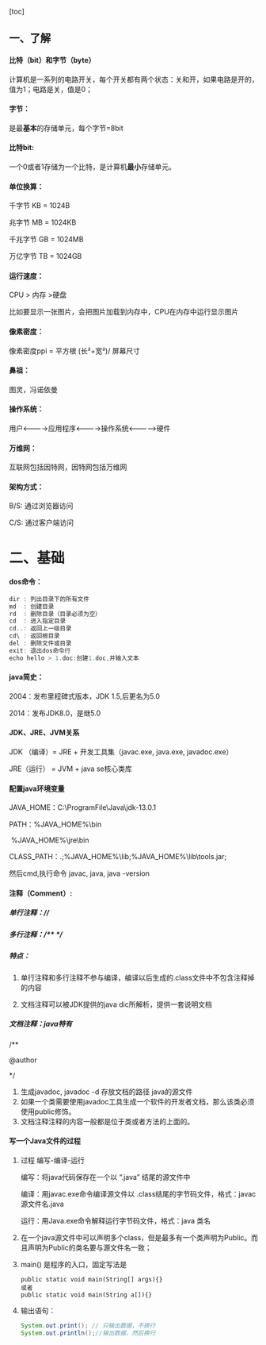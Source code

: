 [toc]



## 一、了解

#### 比特（bit）和字节（byte）

计算机是一系列的电路开关，每个开关都有两个状态：关和开，如果电路是开的，值为1；电路是关，值是0；

#### 字节：

是最**基本**的存储单元，每个字节=8bit



#### 比特bit:

一个0或者1存储为一个比特，是计算机**最小**存储单元。



#### 单位换算：

千字节  KB = 1024B

兆字节 MB = 1024KB

千兆字节 GB = 1024MB

万亿字节 TB = 1024GB



#### 运行速度：

CPU > 内存 >硬盘

比如要显示一张图片，会把图片加载到内存中，CPU在内存中运行显示图片



#### 像素密度：

像素密度ppi = 平方根 (长²+宽²)/ 屏幕尺寸



#### 鼻祖：

图灵，冯诺依曼



#### 操作系统：

用户<---->应用程序<---->操作系统<----->硬件



#### 万维网：

互联网包括因特网，因特网包括万维网





#### 架构方式：

B/S: 通过浏览器访问

C/S: 通过客户端访问



# 二、基础

#### dos命令：

```java
dir : 列出目录下的所有文件
md  : 创建目录
rd  : 删除目录（目录必须为空）
cd  : 进入指定目录
cd..: 返回上一级目录
cd\ : 返回根目录
del : 删除文件或目录
exit: 退出dos命令行
echo hello > 1.doc:创建1.doc,并输入文本
```



#### java简史：

2004：发布里程碑式版本，JDK 1.5,后更名为5.0

2014：发布JDK8.0，是继5.0



#### JDK、JRE、JVM关系

JDK （编译）= JRE + 开发工具集（javac.exe, java.exe, javadoc.exe）

JRE（运行） = JVM + java se核心类库



#### 配置java环境变量

JAVA_HOME：C:\ProgramFile\Java\jdk-13.0.1

PATH：%JAVA_HOME%\bin

​		     %JAVA_HOME%\jre\bin

CLASS_PATH：.;%JAVA_HOME%\lib;%JAVA_HOME%\lib\tools.jar;



然后cmd,执行命令 javac,  java,  java -version





#### 注释（Comment）:

##### 单行注释：//

##### 多行注释：/** */

##### 特点：

1. 单行注释和多行注释不参与编译，编译以后生成的.class文件中不包含注释掉的内容

2. 文档注释可以被JDK提供的java dic所解析，提供一套说明文档

   

##### 文档注释：java特有

/** 

@author

*/

1. 生成javadoc,  javadoc -d 存放文档的路径   java的源文件 
2. 如果一个类需要使用javadoc工具生成一个软件的开发者文档，那么该类必须使用public修饰。
3. 文档注释注释的内容一般都是位于类或者方法的上面的。



#### 写一个Java文件的过程

1. 过程 编写-编译-运行

   编写：将java代码保存在一个以 “.java” 结尾的源文件中

   编译：用javac.exe命令编译源文件以 .class结尾的字节码文件，格式：javac  源文件名.java

   运行：用Java.exe命令解释运行字节码文件，格式：java  类名

   

2. 在一个java源文件中可以声明多个class，但是最多有一个类声明为Public。而且声明为Public的类名要与源文件名一致；

3. main() 是程序的入口，固定写法是

   ```
   public static void main(String[] args){}
   或者
   public static void main(String a[]){}
   ```

   

4. 输出语句：

   ```java
   System.out.print(); // 只输出数据，不换行
   System.out.println();//输出数据，然后换行
   ```

   